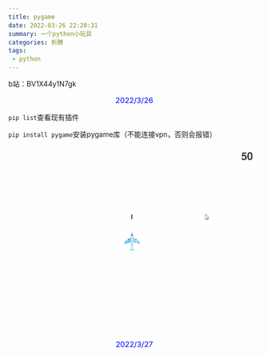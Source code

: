 ```yaml
---
title: pygame
date: 2022-03-26 22:20:31
summary: 一个python小玩具
categories: 折腾
tags:
 - python
---
```


b站：BV1X44y1N7gk

<center><span style='color:blue;font-size:15px'>2022/3/26</span></center>

`pip list`查看现有插件

`pip install pygame`安装pygame库（不能连接vpn，否则会报错）

![1](1.gif)

<center><span style='color:blue;font-size:15px'>2022/3/27</span></center>

